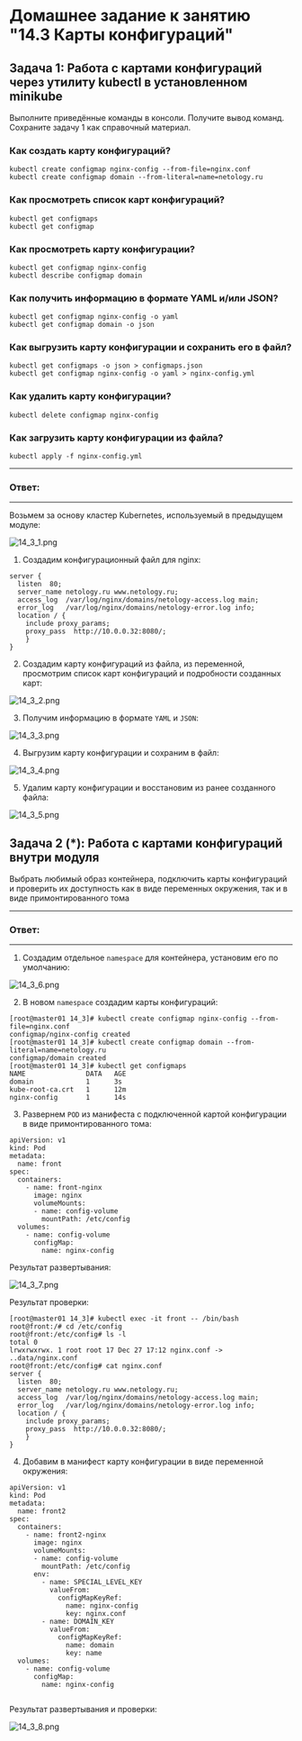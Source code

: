 # Домашнее задание к занятию "14.3 Карты конфигураций"

## Задача 1: Работа с картами конфигураций через утилиту kubectl в установленном minikube

Выполните приведённые команды в консоли. Получите вывод команд. Сохраните
задачу 1 как справочный материал.

### Как создать карту конфигураций?

```
kubectl create configmap nginx-config --from-file=nginx.conf
kubectl create configmap domain --from-literal=name=netology.ru
```

### Как просмотреть список карт конфигураций?

```
kubectl get configmaps
kubectl get configmap
```

### Как просмотреть карту конфигурации?

```
kubectl get configmap nginx-config
kubectl describe configmap domain
```

### Как получить информацию в формате YAML и/или JSON?

```
kubectl get configmap nginx-config -o yaml
kubectl get configmap domain -o json
```

### Как выгрузить карту конфигурации и сохранить его в файл?

```
kubectl get configmaps -o json > configmaps.json
kubectl get configmap nginx-config -o yaml > nginx-config.yml
```

### Как удалить карту конфигурации?

```
kubectl delete configmap nginx-config
```

### Как загрузить карту конфигурации из файла?

```
kubectl apply -f nginx-config.yml
```

---
### Ответ:
---

Возьмем за основу кластер Kubernetes, используемый в предыдущем модуле:

![14_3_1.png](https://github.com/psvitov/devops-netology/blob/main/Homework/clokub_homework_14_3/14_3_1.png)

1. Создадим конфигурационный файл для nginx:

```
server {
  listen  80;
  server_name netology.ru www.netology.ru;
  access_log  /var/log/nginx/domains/netology-access.log main;
  error_log   /var/log/nginx/domains/netology-error.log info;
  location / {
    include proxy_params;
    proxy_pass  http://10.0.0.32:8080/;
    }
}
```
2. Создадим карту конфигураций из файла, из переменной, просмотрим список карт конфигураций и подробности созданных карт:

![14_3_2.png](https://github.com/psvitov/devops-netology/blob/main/Homework/clokub_homework_14_3/14_3_2.png)

3. Получим информацию в формате `YAML` и `JSON`:

![14_3_3.png](https://github.com/psvitov/devops-netology/blob/main/Homework/clokub_homework_14_3/14_3_3.png)

4. Выгрузим карту конфигурации и сохраним в файл:

![14_3_4.png](https://github.com/psvitov/devops-netology/blob/main/Homework/clokub_homework_14_3/14_3_4.png)

5. Удалим карту конфигурации и восстановим из ранее созданного файла:

![14_3_5.png](https://github.com/psvitov/devops-netology/blob/main/Homework/clokub_homework_14_3/14_3_5.png)

## Задача 2 (*): Работа с картами конфигураций внутри модуля

Выбрать любимый образ контейнера, подключить карты конфигураций и проверить
их доступность как в виде переменных окружения, так и в виде примонтированного
тома

---
### Ответ:
---

1. Создадим отдельное `namespace` для контейнера, установим его по умолчанию:

![14_3_6.png](https://github.com/psvitov/devops-netology/blob/main/Homework/clokub_homework_14_3/14_3_6.png)

2. В новом `namespace` создадим карты конфигураций:

```
[root@master01 14_3]# kubectl create configmap nginx-config --from-file=nginx.conf
configmap/nginx-config created
[root@master01 14_3]# kubectl create configmap domain --from-literal=name=netology.ru
configmap/domain created
[root@master01 14_3]# kubectl get configmaps
NAME               DATA   AGE
domain             1      3s
kube-root-ca.crt   1      12m
nginx-config       1      14s
```

3. Развернем `POD` из манифеста с подключенной картой конфигурации в виде примонтированного тома:

```
apiVersion: v1
kind: Pod
metadata:
  name: front
spec:
  containers:
    - name: front-nginx
      image: nginx
      volumeMounts:
      - name: config-volume
        mountPath: /etc/config
  volumes:
    - name: config-volume
      configMap:
        name: nginx-config
```
Результат развертывания:

![14_3_7.png](https://github.com/psvitov/devops-netology/blob/main/Homework/clokub_homework_14_3/14_3_7.png)

Результат проверки:

```
[root@master01 14_3]# kubectl exec -it front -- /bin/bash
root@front:/# cd /etc/config
root@front:/etc/config# ls -l
total 0
lrwxrwxrwx. 1 root root 17 Dec 27 17:12 nginx.conf -> ..data/nginx.conf
root@front:/etc/config# cat nginx.conf
server {
  listen  80;
  server_name netology.ru www.netology.ru;
  access_log  /var/log/nginx/domains/netology-access.log main;
  error_log   /var/log/nginx/domains/netology-error.log info;
  location / {
    include proxy_params;
    proxy_pass  http://10.0.0.32:8080/;
    }
}
```
4. Добавим в манифест карту конфигурации в виде переменной окружения:

```
apiVersion: v1
kind: Pod
metadata:
  name: front2
spec:
  containers:
    - name: front2-nginx
      image: nginx
      volumeMounts:
      - name: config-volume
        mountPath: /etc/config
      env:
        - name: SPECIAL_LEVEL_KEY
          valueFrom:
            configMapKeyRef:
              name: nginx-config
              key: nginx.conf
        - name: DOMAIN_KEY
          valueFrom:
            configMapKeyRef:
              name: domain
              key: name
  volumes:
    - name: config-volume
      configMap:
        name: nginx-config
        
````

Результат развертывания и проверки:

![14_3_8.png](https://github.com/psvitov/devops-netology/blob/main/Homework/clokub_homework_14_3/14_3_8.png)
